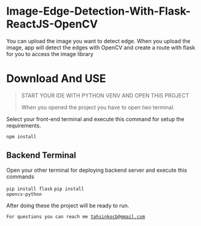 # Image-Edge-Detection-With-Flask-ReactJS-OpenCV
You can upload the image you want to detect edge. When you upload the image, app will detect the edges with OpenCV and create a route with flask for you to access the image library

# Download And USE

> START YOUR IDE WITH PYTHON VENV AND OPEN THIS PROJECT
> 
> When you opened the project you have to open two terminal.


Select your front-end terminal and execute this command for setup the requirements.

<code>npm install</code>

## Backend Terminal

Open your other terminal for deploying backend server
and execute this commands

<code>pip install flask</code>
<code>pip install opencv-python</code>

After doing these the project will be ready to run.

<code>For questions you can reach me tahsinkocb@gmail.com</code>

